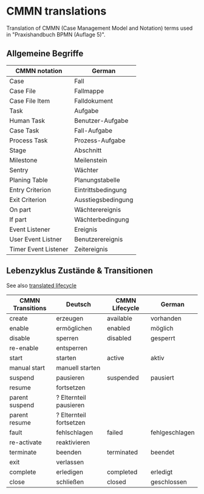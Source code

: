 CMMN translations
================

Translation of CMMN (Case Management Model and Notation) terms used in "Praxishandbuch BPMN (Auflage 5)".

## Allgemeine Begriffe

CMMN notation        | German         
-------------------- | ----------------- 
Case                 | Fall
Case File            | Fallmappe
Case File Item       | Falldokument
Task                 | Aufgabe
Human Task           | Benutzer-Aufgabe
Case Task            | Fall-Aufgabe
Process Task         | Prozess-Aufgabe
Stage                | Abschnitt
Milestone            | Meilenstein
Sentry               | Wächter
Planing Table        | Planungstabelle
Entry Criterion      | Eintrittsbedingung
Exit Criterion       | Ausstiegsbedingung  
On part              | Wächterereignis
If part              | Wächterbedingung   
Event Listener       | Ereignis
User Event Listner   | Benutzerereignis
Timer Event Listener | Zeitereignis

## Lebenzyklus Zustände & Transitionen

See also [translated lifecycle](lifecycle.pdf)

CMMN Transitions | Deutsch                 | CMMN Lifecycle  | German      
---------------- | ----------------------- | --------------- | ---------------
create           | erzeugen                | available       | vorhanden      
enable           | ermöglichen             | enabled         | möglich   
disable          | sperren                 | disabled        | gesperrt       
re-enable        | entsperren              |
start            | starten                 | active          | aktiv   
manual start     | manuell starten         | 
suspend          | pausieren               | suspended       | pausiert
resume           | fortsetzen              |
parent suspend   | ? Elternteil pausieren  |
parent resume    | ? Elternteil fortsetzen |
fault            | fehlschlagen            | failed          | fehlgeschlagen
re-activate      | reaktivieren            |
terminate        | beenden                 | terminated      | beendet
exit             | verlassen               |
complete         | erledigen               | completed       | erledigt
close            | schließen               | closed          | geschlossen
